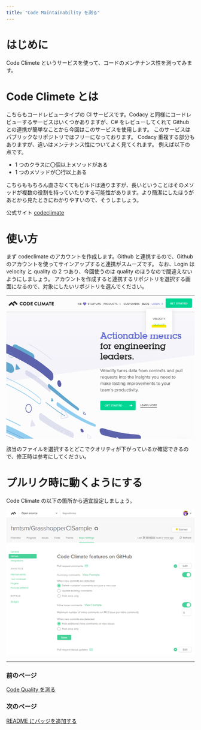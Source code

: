 ```yaml
---
title: "Code Maintainability を測る"
---
```


# はじめに

Code Climete というサービスを使って、コードのメンテナンス性を測ってみます。

# Code Climete とは

こちらもコードレビュータイプの CI サービスです。Codacy と同様にコードレビューするサービスはいくつかありますが、C# をレビューしてくれて Github との連携が簡単なことから今回はこのサービスを使用します。
このサービスはパブリックなリポジトリではフリーになっております。
Codacy 重複する部分もありますが、違いはメンテナンス性についてよく見てくれます。
例えば以下の点です。

- 1 つのクラスに〇個以上メソッドがある
- 1 つのメソッドが〇行以上ある

こちらももちろん直さなくてもビルドは通りますが、長いということはそのメソッドが複数の役割を持っていたりする可能性があります。より簡潔にしたほうがあとから見たときにわかりやすいので、そうしましょう。

公式サイト
[codeclimate](https://codeclimate.com/)

# 使い方

まず codeclimate のアカウントを作成します。Github と連携するので、Github のアカウントを使ってサインアップすると連携がスムーズです。
なお、Login は velocity と quality の 2 つあり、今回使うのは quality のほうなので間違えないようにしましょう。
アカウントを作成すると連携するリポジトリを選択する画面になるので、対象にしたいリポジトリを選んでください。

![](https://github.com/hrntsm/zenn_articles/blob/master/books/grasshopper-ci/image/LoginClimate.png?raw=true)

該当のファイルを選択するとどこでクオリティが下がっているか確認できるので、修正時は参考にしてください。

# プルリク時に動くようにする

Code Climate の以下の箇所から適宜設定しましょう。

![](https://github.com/hrntsm/zenn_articles/blob/master/books/grasshopper-ci/image/PullreqClimate.png?raw=true)

---

### 前のページ
[Code Quality を測る](jp/code-quality)

### 次のページ
[README にバッジを追加する](jp/add-badge)
